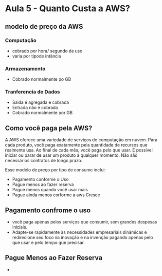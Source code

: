 # Aula 5 - Quanto Custa a AWS?
## modelo de preço da AWS
### Computação
- cobrado por hora/ segundo de uso
- varia por tipode intância

### Armazenamento
- Cobrado normalmente po GB

### Tranferencia de Dados
- Saida é agregada e cobrada
- Entrada não é cobrada
- Cobrado normalmente por GB

## Como você paga pela AWS?
A AWS oferece uma variedade de serviços de computação em nuvem. Para cada produto, você paga exatamente pela quantidade de recursos que realmente usa.
Ao final de cada mês, você paga pelo que usar. É possível iniciar ou parar de usar um produto a qualquer momento. Não são necessários contratos de longo prazo.

Esse modelo de preço por tipo de consumo inclui:
- Pagamento conforme o Uso
- Pague menos ao fazer reserva
- Pague menos quando você usar mais
- Pague ainda menos corforme a aws Cresce

## Pagamento confrome o uso
- você paga apenas pelos serviços que consumir, sem grandes despesas iniciais.
- Adapte-se rapidamente às necessidades empresariais dinâmicas e redirecione seu foco na inovação e na invenção pagando apenas pelo que usar e pelo tempo que precisar.

## Pague Menos ao Fazer Reserva
- 
